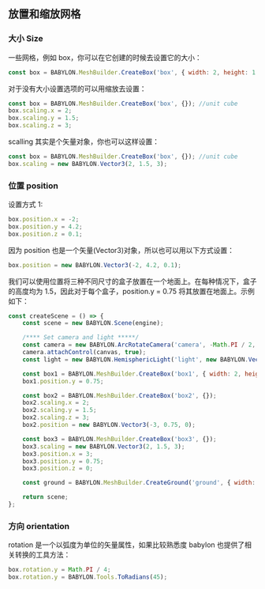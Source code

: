 ## 放置和缩放网格

### 大小 Size

一些网格，例如 box，你可以在它创建的时候去设置它的大小：

```javascript
const box = BABYLON.MeshBuilder.CreateBox('box', { width: 2, height: 1.5, depth: 3 });
```

对于没有大小设置选项的可以用缩放去设置：

```javascript
const box = BABYLON.MeshBuilder.CreateBox('box', {}); //unit cube
box.scaling.x = 2;
box.scaling.y = 1.5;
box.scaling.z = 3;
```

scalling 其实是个矢量对象，你也可以这样设置：

```javascript
const box = BABYLON.MeshBuilder.CreateBox('box', {}); //unit cube
box.scaling = new BABYLON.Vector3(2, 1.5, 3);
```

### 位置 position

设置方式 1:

```javascript
box.position.x = -2;
box.position.y = 4.2;
box.position.z = 0.1;
```

因为 position 也是一个矢量(Vector3)对象，所以也可以用以下方式设置：

```javascript
box.position = new BABYLON.Vector3(-2, 4.2, 0.1);
```

我们可以使用位置将三种不同尺寸的盒子放置在一个地面上。在每种情况下，盒子的高度均为 1.5，因此对于每个盒子，position.y = 0.75 将其放置在地面上。示例如下：

```javascript
const createScene = () => {
    const scene = new BABYLON.Scene(engine);

    /**** Set camera and light *****/
    const camera = new BABYLON.ArcRotateCamera('camera', -Math.PI / 2, Math.PI / 2.5, 10, new BABYLON.Vector3(0, 0, 0));
    camera.attachControl(canvas, true);
    const light = new BABYLON.HemisphericLight('light', new BABYLON.Vector3(1, 1, 0));

    const box1 = BABYLON.MeshBuilder.CreateBox('box1', { width: 2, height: 1.5, depth: 3 });
    box1.position.y = 0.75;

    const box2 = BABYLON.MeshBuilder.CreateBox('box2', {});
    box2.scaling.x = 2;
    box2.scaling.y = 1.5;
    box2.scaling.z = 3;
    box2.position = new BABYLON.Vector3(-3, 0.75, 0);

    const box3 = BABYLON.MeshBuilder.CreateBox('box3', {});
    box3.scaling = new BABYLON.Vector3(2, 1.5, 3);
    box3.position.x = 3;
    box3.position.y = 0.75;
    box3.position.z = 0;

    const ground = BABYLON.MeshBuilder.CreateGround('ground', { width: 10, height: 10 });

    return scene;
};
```

### 方向 orientation

rotation 是一个以弧度为单位的矢量属性，如果比较熟悉度 babylon 也提供了相关转换的工具方法：

```javascript
box.rotation.y = Math.PI / 4;
box.rotation.y = BABYLON.Tools.ToRadians(45);
```
